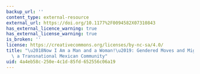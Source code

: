 ```yaml
---
backup_url: ''
content_type: external-resource
external_url: https://doi.org/10.1177%2F0094582X07310843
has_external_licence_warning: true
has_external_license_warning: true
is_broken: ''
license: https://creativecommons.org/licenses/by-nc-sa/4.0/
title: "\u2018Now I Am a Man and a Woman!\u2019: Gendered Moves and Migrations in\
  \ a Transnational Mexican Community"
uid: 4a4eb58c-250e-4c1d-85fd-652556c06a19
---
```

